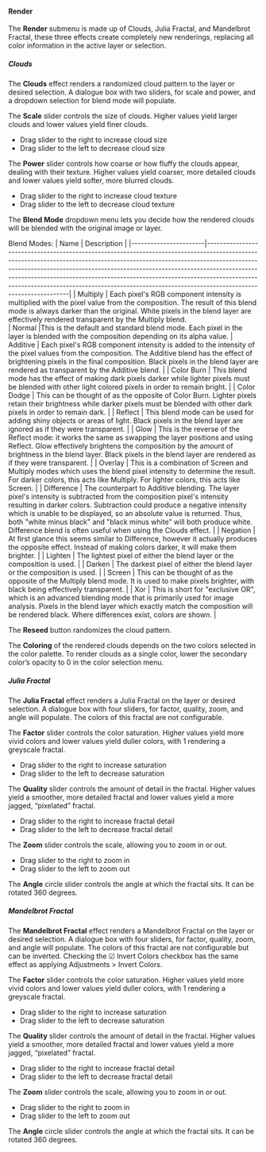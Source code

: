 #### Render
The **Render** submenu is made up of Clouds, Julia Fractal, and Mandelbrot Fractal, these three effects create completely new renderings, replacing all color information in the active layer or selection. 

##### Clouds
The **Clouds** effect renders a randomized cloud pattern to the layer or desired selection. A dialogue box with two sliders, for scale and power, and a dropdown selection for blend mode will populate.

The **Scale** slider controls the size of clouds. Higher values yield larger clouds and lower values yield finer clouds. 
* Drag slider to the right to increase cloud size
* Drag slider to the left to decrease cloud size

The **Power** slider controls how coarse or how fluffy the clouds appear, dealing with their texture. Higher values yield coarser, more detailed clouds and lower values yield softer, more blurred clouds.
* Drag slider to the right to increase cloud texture
* Drag slider to the left to decrease cloud texture

The **Blend Mode** dropdown menu lets you decide how the rendered clouds will be blended with the original image or layer.

Blend Modes: 
|    Name           |    Description                                                                                                                                                                                                                                                                                             |
|-----------------------|-----------------------------------------------------------------------------------------------------------------------------------------------------------------------------------------------------------------------------------------------------------------------------------------------------------------------------------------------------------------------------------------------------------------------------------------|
|    Multiply           |    Each pixel's RGB component intensity is   multiplied with the pixel value from the composition. The result of this   blend mode is always darker than the original.  White pixels in the   blend layer are effectively rendered transparent by the Multiply blend.                                 
|    Normal             |This is the default and standard blend mode. Each pixel in the layer is blended with the composition depending on its alpha value.
|    Additive           |    Each pixel's RGB component intensity is   added to the intensity of the pixel values from the composition.  The Additive blend   has the effect of brightening pixels in the final composition. Black   pixels in the blend layer are rendered as transparent by the Additive blend.                                                                                                                                                 |
|    Color Burn         |    This blend mode has the effect of making   dark pixels darker while lighter pixels must be blended with other light   colored pixels in order to remain bright.                                                                                                                                                                                                                                                                      |
|    Color Dodge        |    This can be thought of as the opposite   of Color   Burn. Lighter pixels retain their brightness while darker   pixels must be blended with other dark pixels in order to remain dark.                                                                                                                                                                                                                                               |
|    Reflect            |    This blend mode can be used for adding   shiny objects or areas of light. Black pixels in the blend layer are   ignored as if they were transparent.                                                                                                                                                                                                                                                                                 |
|    Glow               |    This is the reverse of the Reflect mode:   it works the same as swapping the layer positions and using Reflect.   Glow effectively   brightens the composition by the amount of brightness in the blend   layer.  Black pixels in the blend layer are rendered as if they were   transparent.                                                                                                                                        |
|    Overlay            |    This is a combination of Screen and Multiply modes   which uses the blend pixel intensity to determine the result.  For   darker colors, this acts like Multiply. For   lighter colors, this acts like Screen.                                                                                                                                                                                                                       |
|    Difference         |    The counterpart to Additive blending. The   layer pixel's intensity is subtracted from the composition pixel's intensity   resulting in darker colors.  Subtraction could produce a negative   intensity which is unable to be displayed, so an absolute value is   returned.  Thus, both "white minus black" and "black   minus white" will both produce white. Difference blend   is often useful when using the Clouds effect.    |
|    Negation           |    At first glance this seems similar to Difference,   however it actually produces the opposite effect.  Instead of making   colors darker, it will make them brighter.                                                                                                                                                                                                                                                                |
|    Lighten            |    The lightest pixel of either the blend   layer or the composition is used.                                                                                                                                                                                                                                                                                                                                                           |
|    Darken             |    The darkest pixel of either the blend   layer or the composition is used.                                                                                                                                                                                                                                                                                                                                                            |
|    Screen             |    This can be thought of as the opposite   of the Multiply blend   mode. It is used to make pixels brighter, with black being effectively   transparent.                                                                                                                                                                                                                                                                               |
|    Xor                |    This is short for "exclusive   OR", which is an advanced blending mode that is primarily used for image   analysis.  Pixels in the blend layer which exactly match the composition   will be rendered black. Where differences exist, colors are shown.                                                                                                                                                                              |


The **Reseed** button randomizes the cloud pattern. 

The **Coloring** of the rendered clouds depends on the two colors selected in the color palette. To render clouds as a single color, lower the secondary color’s opacity to 0 in the color selection menu. 

##### Julia Fractal
The **Julia Fractal** effect renders a Julia Fractal on the layer or desired selection. A dialogue box with four sliders, for factor, quality, zoom, and angle will populate. The colors of this fractal are not configurable. 

The **Factor** slider controls the color saturation. Higher values yield more vivid colors and lower values yield duller colors, with 1 rendering a greyscale fractal. 
*	Drag slider to the right to increase saturation
*	Drag slider to the left to decrease saturation

The **Quality** slider controls the amount of detail in the fractal. Higher values yield a smoother, more detailed fractal and lower values yield a more jagged, “pixelated” fractal. 
*	Drag slider to the right to increase fractal detail
*	Drag slider to the left to decrease fractal detail

The **Zoom** slider controls the scale, allowing you to zoom in or out. 
*	Drag slider to the right to zoom in
*	Drag slider to the left to zoom out

The **Angle** circle slider controls the angle at which the fractal sits. It can be rotated 360 degrees. 

##### Mandelbrot Fractal

The **Mandelbrot Fractal** effect renders a Mandelbrot Fractal on the layer or desired selection. A dialogue box with four sliders, for factor, quality, zoom, and angle will populate. 
The colors of this fractal are not configurable but can be inverted. Checking the ☑ Invert Colors checkbox has the same effect as applying Adjustments > Invert Colors. 
 
The **Factor** slider controls the color saturation. Higher values yield more vivid colors and lower values yield duller colors, with 1 rendering a greyscale fractal. 
*	Drag slider to the right to increase saturation
*	Drag slider to the left to decrease saturation

The **Quality** slider controls the amount of detail in the fractal. Higher values yield a smoother, more detailed fractal and lower values yield a more jagged, “pixelated” fractal. 
*	Drag slider to the right to increase fractal detail
*	Drag slider to the left to decrease fractal detail

The **Zoom** slider controls the scale, allowing you to zoom in or out. 
*	Drag slider to the right to zoom in
*	Drag slider to the left to zoom out

The **Angle** circle slider controls the angle at which the fractal sits. It can be rotated 360 degrees. 
